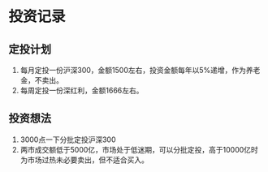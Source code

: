# 投资记录

## 定投计划

1. 每月定投一份沪深300，金额1500左右，投资金额每年以5%递增，作为养老金，不卖出。
2. 每周定投一份深红利，金额1666左右。

## 投资想法

1. 3000点一下分批定投沪深300
2. 两市成交额低于5000亿，市场处于低迷期，可以分批定投，高于10000亿时为市场过热未必要卖出，但不适合买入。
